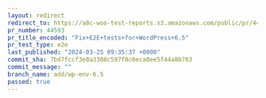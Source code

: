 ```yaml
---
layout: redirect
redirect_to: https://a8c-woo-test-reports.s3.amazonaws.com/public/pr/44593/e2e/index.html
pr_number: 44593
pr_title_encoded: "Fix+E2E+tests+for+WordPress+6.5"
pr_test_type: e2e
last_published: "2024-03-25 09:35:37 +0000"
commit_sha: 7bd7fccf3e8a3308c597f0c0eca0ee5f44a8b763
commit_message: ""
branch_name: add/wp-env-6.5
passed: true
---
```

